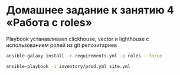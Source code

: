 # Домашнее задание к занятию 4 «Работа с roles»

Playbook устанавливает clickhouse, vector и lighthouse с использованием ролей из git репозитариев 

```sh
ansible-galaxy install -r requirements.yml -p roles --force

ansible-playbook -i inventory/prod.yml site.yml

```
